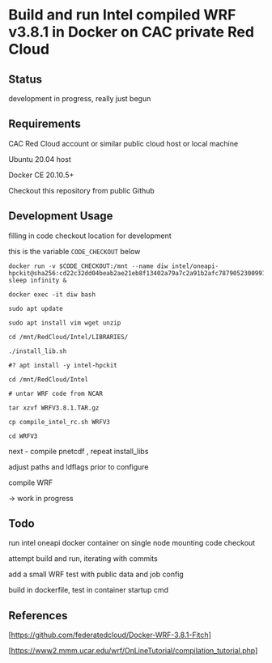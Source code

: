 # Build and run Intel compiled WRF v3.8.1 in Docker on CAC private Red Cloud

## Status
development in progress, really just begun


## Requirements
CAC Red Cloud account or similar public cloud host or local machine

Ubuntu 20.04 host

Docker CE 20.10.5+

Checkout this repository from public Github


## Development Usage
filling in code checkout location for development

this is the variable `CODE_CHECKOUT` below

```
docker run -v $CODE_CHECKOUT:/mnt --name diw intel/oneapi-hpckit@sha256:cd22c32dd04beab2ae21eb8f13402a79a7c2a91b2afc787905230099160c2bbe sleep infinity &

docker exec -it diw bash

sudo apt update

sudo apt install vim wget unzip

cd /mnt/RedCloud/Intel/LIBRARIES/

./install_lib.sh

#? apt install -y intel-hpckit

cd /mnt/RedCloud/Intel

# untar WRF code from NCAR

tar xzvf WRFV3.8.1.TAR.gz

cp compile_intel_rc.sh WRFV3

cd WRFV3
```

next - compile pnetcdf , repeat install_libs

adjust paths and ldflags prior to configure

compile WRF

-> work in progress


## Todo
run intel oneapi docker container on single node mounting code checkout

attempt build and run, iterating with commits

add a small WRF test with public data and job config

build in dockerfile, test in container startup cmd


## References
[https://github.com/federatedcloud/Docker-WRF-3.8.1-Fitch]

[https://www2.mmm.ucar.edu/wrf/OnLineTutorial/compilation_tutorial.php]
